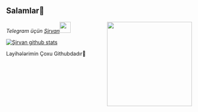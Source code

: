 
## Salamlar👋

<img align='right' src="https://media.giphy.com/media/BemKqR9RDK4V2/giphy.gif" width="230">

<p><em>Telegram üçün <a href="http://www.telegram.com/sirvan456">Şirvan</a><img src="https://media.giphy.com/media/BemKqR9RDK4V2/giphy.gif" width="30"> 

</em></p>

[![Şirvan github stats](https://github-readme-stats.vercel.app/api?username=goqerti&show_icons=true&theme=cobalt&count_private=true)](https://github.com/goqerti)

Layihələrimin Çoxu Githubdadır🙂
